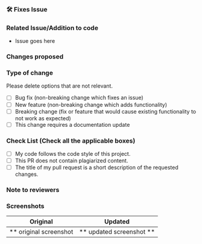 ### 🛠️ Fixes Issue

<!-- Example: Fixes #31 -->

### Related Issue/Addition to code
- Issue goes here

### Changes proposed

<!-- List all the proposed changes in your PR -->

### Type of change

Please delete options that are not relevant.

- [ ] Bug fix (non-breaking change which fixes an issue)
- [ ] New feature (non-breaking change which adds functionality)
- [ ] Breaking change (fix or feature that would cause existing functionality to not work as expected)
- [ ] This change requires a documentation update

### Check List (Check all the applicable boxes) <!-- Follow the below conventions to check the box -->

<!-- Mark all the applicable boxes. To mark the box as done follow the following conventions -->

- [ ] My code follows the code style of this project.
- [ ] This PR does not contain plagiarized content.
- [ ] The title of my pull request is a short description of the requested changes.

### Note to reviewers


### Screenshots

Original | Updated
:----------------------:|:-----------:
** original screenshot  | ** updated screenshot **
